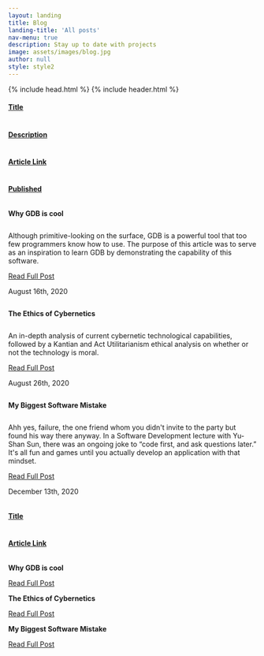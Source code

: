 ```yaml
---
layout: landing
title: Blog
landing-title: 'All posts'
nav-menu: true
description: Stay up to date with projects
image: assets/images/blog.jpg
author: null
style: style2
---
```

<html>
  {% include head.html %}
  <body>
    {% include header.html %} 
    <!-- Main -->
    <div id="main" class="alt">
      <!-- One -->
      <section id="one">
	      <div  id="content-desktop" class="inner">
          <div class="row">
            <div class="2u column"> <u><h4>Title </h4></u></div> 
            <div class="6u column"> <u><h4>Description</h4></u></div>
            <div class="2u column"> <u><h4>Article Link</h4></u></div>
            <div class="2u column"> <u><h4>Published</h4></u></div>
          </div>
            <!-- Why GDB is cool -->
            <div class="row">
              <div class="2u column"> <b><p>Why GDB is cool</p></b> </div> 
              <div class="6u column"><p> Although primitive-looking on the surface, GDB is a powerful tool that too few programmers know how to use. The purpose of this article was to serve as an inspiration to learn GDB by demonstrating the capability of this software. </p></div>
              <div class="2u column"><a href="https://medium.com/@jakemellichamp/why-gdb-is-cool-6981763af302" class="button special small" target="_blank">Read Full Post</a></div>
              <div class="2u column"><p>August 16th, 2020 </p></div>
            </div>
            <!--Ethics of Cybernetics-->
            <div class="row">
              <div class="2u column"> <b><p>The Ethics of Cybernetics</p></b> </div> 
              <div class="6u column"><p> An in-depth analysis of current cybernetic technological capabilities, followed by a Kantian and Act Utilitarianism ethical analysis on whether or not the technology is moral.</p></div>
              <div class="2u column"><a href="https://medium.com/@jakemellichamp/the-ethics-of-cybernetics-4a6cef25b24c" class="button special small" target="_blank">Read Full Post</a></div>
              <div class="2u column"><p>August 26th, 2020 </p></div>
            </div>
            <!-- My Biggest Software Mistake -->
            <div class="row">
              <div class="2u column"> <b><p>My Biggest Software Mistake </p></b> <div> 
              <div class="6u column"> <p> Ahh yes, failure, the one friend whom you didn't invite to the party but found his way there anyway. In a Software Development lecture with Yu-Shan Sun, there was an ongoing joke to “code first, and ask questions later.” It's all fun and games until you actually develop an application with that mindset. </p></div>
              <div class="2u column"><a href="https://jakemellichamp.medium.com/have-a-plan-my-biggest-software-mistake-1469ba760b67" class="button special small" target="_blank">Read Full Post</a></div>
              <div class="2u column"><p>December 13th, 2020 </p></div>
            </div>
	        </div>
          <div  id="content-mobile" class="inner">
            <div class="row">
              <div class="6u column"> <u><h4>Title </h4></u></div> 
              <div class="4u column"> <u><h4>Article Link</h4></u></div>
            </div>
            <div class="row">
              <div class="6u column"> <b><p>Why GDB is cool</p></b> </div> 
              <div class="4u column"><a href="https://medium.com/@jakemellichamp/why-gdb-is-cool-6981763af302" class="button special small" target="_blank">Read Full Post</a></div>
            </div>
            <!--Ethics of Cybernetics-->
            <div class="row">
              <div class="6u column"> <b><p>The Ethics of Cybernetics</p></b> </div> 
              <div class="4u column"><a href="https://medium.com/@jakemellichamp/the-ethics-of-cybernetics-4a6cef25b24c" class="button special small" target="_blank">Read Full Post</a></div>
            </div>
                        <!-- My Biggest Software Mistake -->
            <div class="row">
              <div class="6u column"> <b><p>My Biggest Software Mistake </p></b> <div> 
              <div class="4u column"><a href="https://jakemellichamp.medium.com/have-a-plan-my-biggest-software-mistake-1469ba760b67" class="button special small" target="_blank">Read Full Post</a></div>
            </div>
	        </div>
      </section>
    </div>


